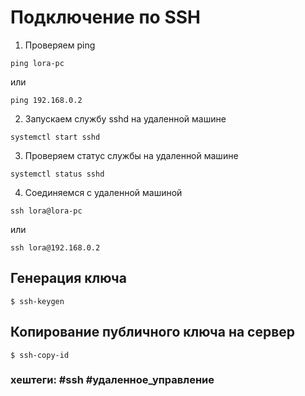 # Подключение по SSH

1. Проверяем ping

~~~~
ping lora-pc
~~~~

или

~~~~
ping 192.168.0.2
~~~~

2. Запускаем службу sshd на удаленной машине

~~~~
systemctl start sshd
~~~~

3. Проверяем статус службы на удаленной машине

~~~~
systemctl status sshd
~~~~

4. Соединяемся с удаленной машиной

~~~~
ssh lora@lora-pc
~~~~

или

~~~~
ssh lora@192.168.0.2
~~~~

## Генерация ключа
~~~~
$ ssh-keygen
~~~~

## Копирование публичного ключа на сервер
~~~~
$ ssh-copy-id
~~~~


### хештеги:  #ssh #удаленное_управление